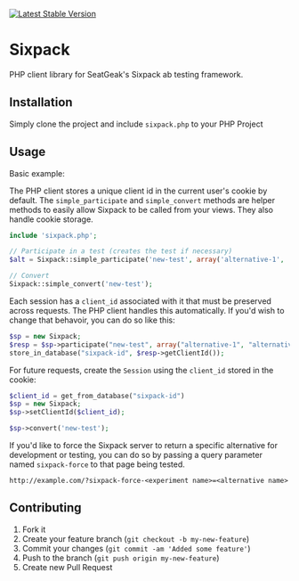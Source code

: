[![Latest Stable Version](https://poser.pugx.org/seatgeek/sixpack-php/version.png)](https://packagist.org/packages/seatgeek/sixpack-php)

# Sixpack

PHP client library for SeatGeak's Sixpack ab testing framework.

## Installation

Simply clone the project and include `sixpack.php` to your PHP Project

## Usage

Basic example:

The PHP client stores a unique client id in the current user's cookie by default. The `simple_participate` and `simple_convert` methods are helper methods to easily allow Sixpack to be called from your views. They also handle cookie storage.

```php
include 'sixpack.php';

// Participate in a test (creates the test if necessary)
$alt = Sixpack::simple_participate('new-test', array('alternative-1', 'alternative-2'));

// Convert
Sixpack::simple_convert('new-test');
```

Each session has a `client_id` associated with it that must be preserved across requests. The PHP client handles this automatically. If you'd wish to change that behavoir, you can do so like this:

```php
$sp = new Sixpack;
$resp = $sp->participate("new-test", array("alternative-1", "alternative-2"));
store_in_database("sixpack-id", $resp->getClientId());
```

For future requests, create the `Session` using the `client_id` stored in the cookie:

```php
$client_id = get_from_database("sixpack-id")
$sp = new Sixpack;
$sp->setClientId($client_id);

$sp->convert('new-test');
```

If you'd like to force the Sixpack server to return a specific alternative for development or testing, you can do so by passing a query parameter named `sixpack-force` to that page being tested.

`http://example.com/?sixpack-force-<experiment name>=<alternative name>`

## Contributing

1. Fork it
2. Create your feature branch (`git checkout -b my-new-feature`)
3. Commit your changes (`git commit -am 'Added some feature'`)
4. Push to the branch (`git push origin my-new-feature`)
5. Create new Pull Request
